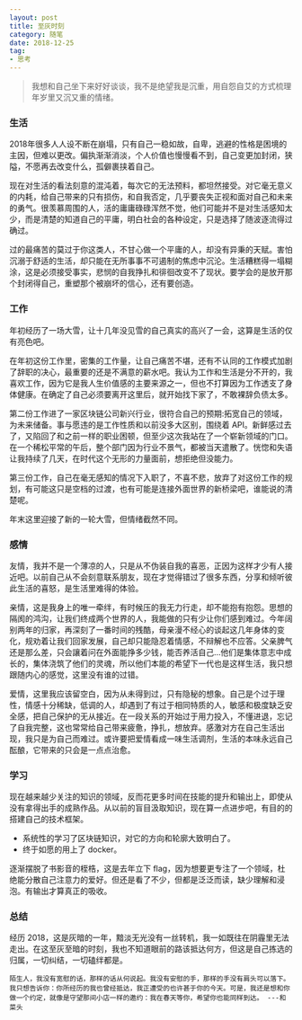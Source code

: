 ```yaml
---
layout: post
title: 至灰时刻
category: 随笔
date: 2018-12-25
tag: 
- 思考
---
```


> 我想和自己坐下来好好谈谈，我不是绝望我是沉重，用自怨自艾的方式梳理年岁里又沉又重的情绪。

<!-- more -->

### 生活

2018年很多人人设不断在崩塌，只有自己一稳如故，自卑，逃避的性格是困境的主因，但难以更改。偏执渐渐消淡，个人价值也慢慢看不到，自己变更加封闭，狭隘，不愿再去改变什么，孤僻裹挟着自己。

现在对生活的看法刻意的混沌着，每次它的无法预料，都坦然接受。对它毫无意义的内耗，给自己带来的只有损伤，和自我否定，几乎要丧失正视和面对自己和未来的勇气。很羡慕周围的人，活的庸庸碌碌浑然不觉，他们可能并不是对生活感知太少，而是清楚的知道自己的平庸，明白社会的各种设定，只是选择了随波逐流得过确过。

过的最痛苦的莫过于你这类人，不甘心做一个平庸的人，却没有异秉的天赋。害怕沉溺于舒适的生活，却只能在无所事事不可遏制的焦虑中沉沦。生活糟糕得一塌糊涂，这是必须接受事实，悲悯的自我挣扎和徘徊改变不了现状。要学会的是放开那个封闭得自己，重塑那个被崩坏的信心，还有要创造。

### 工作

年初经历了一场大雪，让十几年没见雪的自己真实的高兴了一会，这算是生活的仅有亮色吧。

在年初这份工作里，密集的工作量，让自己痛苦不堪，还有不认同的工作模式加剧了辞职的决心，最重要的还是不满意的薪水吧。我认为工作和生活是分不开的，我喜欢工作，因为它是我人生价值感的主要来源之一，但也不打算因为工作透支了身体健康。在确定了自己必须要离开这里后，就开始找下家了，不敢裸辞负债太多。

第二份工作进了一家区块链公司新兴行业，很符合自己的预期:拓宽自己的领域，为未来储备。事与愿违的是工作性质和以前没多大区别，围绕着 API。新鲜感过去了，又陷回了和之前一样的职业困顿，但至少这次我站在了一个崭新领域的门口。在一个稀松平常的午后，整个部门因为行业不景气，都被当天遣散了。恍惚和失语让我持续了几天，在时代这个无形的力量面前，想拒绝但没能力。

第三份工作，自己在毫无感知的情况下入职了，不喜不悲，放弃了对这份工作的规划，有可能这只是空档的过渡，也有可能是连接外面世界的新桥梁吧，谁能说的清楚呢。

年末这里迎接了新的一轮大雪，但情绪截然不同。

### 感情

友情，我并不是一个薄凉的人，只是从不伪装自我的喜恶，正因为这样才少有人接近吧。以前自己从不会刻意联系朋友，现在才觉得错过了很多东西，分享和倾听彼此生活的喜怒，是生活里难得的体验。

亲情，这是我身上的唯一牵绊，有时候压的我无力行走，却不能抱有抱怨。思想的隔阂的鸿沟，让我们终成两个世界的人，我能做的只有少让你们感到难过。今年阔别两年的归家，再深刻了一番时间的残酷，母亲漫不经心的谈起这几年身体的变化，规劝着让我们回家发展，自己却只能隐忍着情感，不辩解也不应答。父亲脾气还是那么差，只会讓着问在外面能挣多少钱，能否养活自己...他们是集体意志中成长的，集体浇筑了他们的灵魂，所以他们本能的希望下一代也是这样生活，我只想跟随内心的感觉，这里没有谁的过错。

爱情，这里我应该留空白，因为从未得到过，只有隐秘的想象。自己是个过于理性，情感十分稀缺，低调的人，却遇到了有过于相同特质的人，敏感和极度缺乏安全感，把自己保护的无从接近。在一段关系的开始过于用力投入，不懂进退，忘记了自我完整，这也常常给自己带来疲惫，挣扎，想放弃。感激对方在自己生活出现，我只是为自己而难过。或许要把爱情看成一味生活调剂，生活的本味永远自己酝酿，它带来的只会是一点点治愈。

### 学习

现在越来越少关注的知识的领域，反而花更多时间在技能的提升和输出上，即使从没有拿得出手的成熟作品。从以前的盲目汲取知识，现在算一点进步吧，有目的的搭建自己的技术框架。

- 系统性的学习了区块链知识，对它的方向和轮廓大致明白了。
- 终于如愿的用上了 docker。

逐渐摆脱了书影音的桎梏，这是去年立下 flag，因为想要更专注了一个领域，杜绝能分散自己注意力的爱好。但还是看了不少，但都是泛泛而读，缺少理解和浸泡。有输出才算真正的吸收。

### 总结

经历 2018，这是灰暗的一年，黯淡无光没有一丝转机，我一如既往在阴霾里无法走出。在这至灰至暗的时刻，我也不知道眼前的路该抵达何方，但这是自己拣选的归属，一切纠结，一切磕绊都是。

```
陌生人，我没有宽慰的话，那样的话从何说起。我没有安慰的手，那样的手没有肩头可以落下。我只想告诉你：你所经历的我也曾经抵达，我正遭受的也许甚于你的今天。可是，我还是想和你做一个约定，就像是守望那间小店一样的邀约：我在春天等你，希望你也能同样到达。 ---和菜头
```
